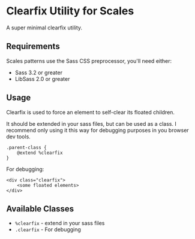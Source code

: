 # Clearfix Utility for Scales

A super minimal clearfix utility.

## Requirements

Scales patterns use the Sass CSS preprocessor, you'll need either:
* Sass 3.2 or greater
* LibSass 2.0 or greater

## Usage

Clearfix is used to force an element to self-clear its floated children.

It should be extended in your sass files, but can be used as a class. I recommend only using it this way for debugging purposes in you browser dev tools.

```
.parent-class {
    @extend %clearfix
}
```

For debugging:
```
<div class="clearfix">
    <some floated elements>
</div>
```

## Available Classes

* `%clearfix` - extend in your sass files
* `.clearfix` - For debugging
